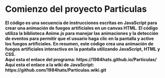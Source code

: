 <h1>
Comienzo del proyecto Particulas</h1>
<strong>El código es una secuencia de instrucciones escritas en JavaScript para crear una animación de fuegos artificiales en un canvas HTML. El código utiliza la biblioteca Anime.js para manejar las animaciones y la detección de eventos para permitir que el usuario haga clic en la pantalla y active los fuegos artificiales. En resumen, este código crea una animación de fuegos artificiales interactiva en la pantalla utilizando JavaScript, HTML y CSS.</strong>
<br><strong>
Aquí esta el enlace del programa: https://1984hats.github.io/Particulas/  
Aquí esta el enlace a la wiki de JavaScript: https://github.com/1984hats/Particulas.wiki.git

